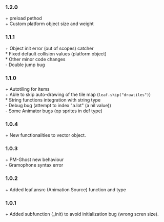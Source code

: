 ### 1.2.0
\+ preload pethod<br/>
\+ Custom platform object size and weight<br/>

### 1.1.1
\+ Object init error (out of scopes) catcher<br/>
\* Fixed default collision values (platform object)<br/>
\* Other minor code changes<br/>
\- Double jump bug

### 1.1.0
\+ Autotiling for items<br/>
\+ Able to skip auto-drawing of the tile map (`leaf.skip("drawtiles")`)<br/>
\* String functions integration with string type<br/>
\- Debug bug (attempt to index "a.lot" (a nil value))<br/>
\- Some Animator bugs (op sprites in def type)<br/>

### 1.0.4
\+ New functionalities to vector object.

### 1.0.3
\+ PM-Ghost new behaviour<br/>
\- Gramophone syntax error

### 1.0.2
\+ Added leaf.ansrc (Animation Source) function and type

### 1.0.1
\+ Added subfunction (\_init) to avoid initialization bug (wrong scren size).
